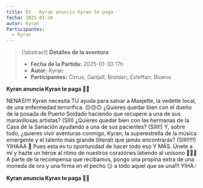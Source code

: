 ```yaml
---
title: 01 - Kyran anuncia Kyran te paga
fecha: 2025-01-30
autor: Kyran
Participantes:
  - Kyran
---
```


>[!abstract] **Detalles de la aventura**
>  - **Fecha de la Partida:**  2025-01-30 17h
>  - **Autor:**  Kyran
>  - **Participantes:** Cirrus, Ganjalf, Broldan, Esteffan, Blueno

**Kyran anuncia Kyran te paga 🎸🎵**

NENAS!!!! Kyran necesita TU ayuda para salvar a Maejette, la vedette local, de una enfermedad terrorífica. 😔😔😔 ¿Quieres quedar bien con el dueño de la posada de Puerto Soldado haciendo que recupere a una de sus maravillosas artistas? (SIII) ¿Quieres quedar bien con las hermanas de la Casa de la Sanación ayudando a una de sus pacientes? (SIIII!) Y, sobre todo, ¿quieres vivir aventuras conmigo, Kyran, la superestrella de la música emergente y el talento más grande (literal) que jamás encontrarás? (SIIII!!!!) 
YIHAAA 🎵 Pues esta es tu oportunidad de hacer todo eso Y MÁS. Únete a mí y hazte un héroe al ritmo de nuestros corazones latiendo al unísono 💪🏼🤘 
A parte de la recompensa que recibamos, pongo una propina extra de una moneda de oro y una firma en el pecho 😏 a todo aquel que se una!!! YIHA🎶

**Kyran anuncia Kyran te paga 🎸🎵**
